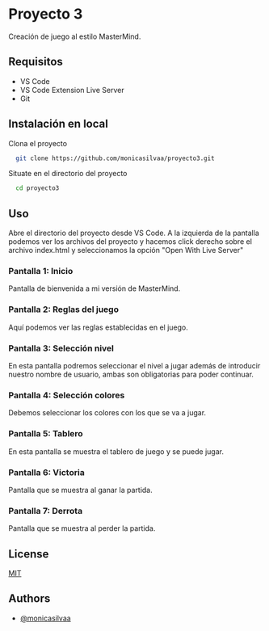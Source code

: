 
# Proyecto 3

Creación de juego al estilo MasterMind.


## Requisitos

- VS Code
- VS Code Extension Live Server
- Git

## Instalación en local

Clona el proyecto

```bash
  git clone https://github.com/monicasilvaa/proyecto3.git
```

Situate en el directorio del proyecto

```bash
  cd proyecto3
```

## Uso

Abre el directorio del proyecto desde VS Code. A la izquierda de la pantalla podemos ver los archivos del proyecto y hacemos click derecho sobre el archivo index.html y seleccionamos la opción "Open With Live Server"




### Pantalla 1: Inicio
Pantalla de bienvenida a mi versión de MasterMind.

### Pantalla 2: Reglas del juego
Aquí podemos ver las reglas establecidas en el juego.

### Pantalla 3: Selección nivel
En esta pantalla podremos seleccionar el nivel a jugar además de introducir nuestro nombre de usuario, ambas son obligatorias para poder continuar.

### Pantalla 4: Selección colores
Debemos seleccionar los colores con los que se va a jugar.

### Pantalla 5: Tablero
En esta pantalla se muestra el tablero de juego y se puede jugar.

### Pantalla 6: Victoria
Pantalla que se muestra al ganar la partida.

### Pantalla 7: Derrota
Pantalla que se muestra al perder la partida.

## License

[MIT](https://choosealicense.com/licenses/mit/)


## Authors

- [@monicasilvaa](https://github.com/monicasilvaa)

